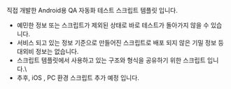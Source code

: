 직접 개발한 Android용 QA 자동화 테스트 스크립트 템플릿 입니다.
- 예민한 정보 또는 스크립트가 제외된 상태로 바로 테스트가 돌아가지 않을 수 있습니다.
- 서비스 되고 있는 정보 기준으로 만들어진 스크립트로 배포 되지 않은 기밀 정보 등 대외비 정보는 없습니다.
- 스크립트 템플릿에서 사용하고 있는 구조와 형식을 공유하기 위한 스크립트 입니다.\
- 추후, iOS , PC 환경 스크립트 추가 예정 입니다.
